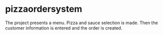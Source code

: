 # pizzaordersystem
The project presents a menu. Pizza and sauce selection is made. Then the customer information is entered and the order is created.
